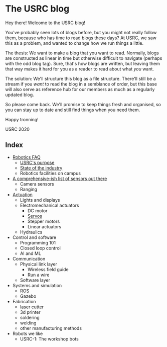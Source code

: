 # The USRC blog
Hey there! Welcome to the USRC blog!

You've probably seen lots of blogs before, but you might not really follow them, because who has time to read blogs these days? At USRC, we saw this as a problem, and wanted to change how we run things a little.

The thesis: We want to make a blog that you want to read. Normally, blogs are constructed as linear in time but otherwise difficult to navigate (perhaps with the odd blog tag). Sure, that's how blogs are written, but leaving them that way makes it hard for you as a reader to read about what _you_ want.  

The solution: We'll structure this blog as a file structure. There'll still be a stream if you _want_ to read the blog in a semblance of order, but this base will also serve as reference hub for our members as much as a regularly updated blog.

So please come back. We'll promise to keep things fresh and organised, so you can stay up to date and still find things when you need them.

Happy tronning!

USRC 2020

## Index
- [Robotics FAQ](meta/index)
    - [USRC's purpose](meta/statement-of-purpose)
    - [State of the industry](meta/state-of-industry)
    - Robotics facilities on campus
- [A comprehensive-ish list of sensors out there](sensors)
    - Camera sensors
    - Ranging
- [Actuation](actuation)
    - Lights and displays
    - Electromechanical actuators
        - DC motor
        - [Servos](actuation/electromech/servos)
        - Stepper motors
        - Linear actuators
    - Hydraulics
- Control and software
    - Programming 101
    - Closed loop control
    - AI and ML
- Communication
    - Physical link layer
        - Wireless field guide
        - Run a wire
    - Software layer
- Systems and simulation
    - ROS
    - Gazebo
- Fabrication
    - laser cutter
    - 3d printer
    - soldering
    - welding
    - other manufacturing methods
- Robots we like
    - USRC-1: The workshop bots